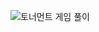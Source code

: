 ![토너먼트 게임 풀이](https://github.com/Soobinnni/python_code/assets/111328823/27af6e82-83ba-4077-bb68-e2d32c50d1aa)
